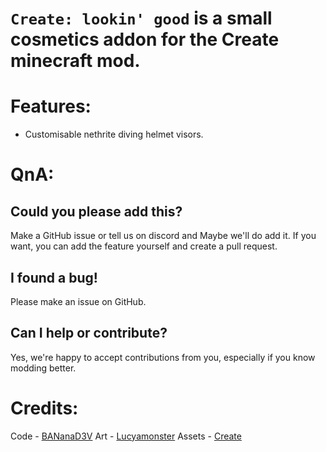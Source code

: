 # `Create: lookin' good` is a small cosmetics addon for the Create minecraft mod.

# Features:

- Customisable nethrite diving helmet visors.

# QnA:

## Could you please add this?
Make a GitHub issue or tell us on discord and Maybe we'll do add it. If you want, you can add the feature yourself and create a pull request.

## I found a bug! 
Please make an issue on GitHub.

## Can I help or contribute? 
Yes, we're happy to accept contributions from you, especially if you know modding better.

# Credits:
Code - [BANanaD3V](https://github.com/BANanaD3V)
Art - [Lucyamonster](https://github.com/lucyamonster) 
Assets - [Create](https://github.com/creators-of-create/create)
